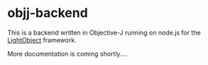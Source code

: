 # objj-backend

This is a backend written in Objective-J running on node.js for the [LightObject](https://github.com/mrcarlberg/LightObject) framework.

More documentation is coming shortly....
